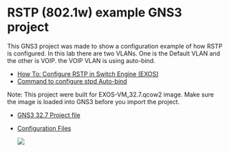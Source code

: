 # RSTP (802.1w) example GNS3 project

This GNS3 project was made to show a configuration example of how RSTP is configured.  In this lab there are two VLANs.  One is the Default VLAN and the other is VOIP.  the VOIP VLAN is using auto-bind.

* [How To: Configure RSTP in Switch Engine (EXOS)](https://extreme-networks.my.site.com/ExtrArticleDetail?an=000078327)
* [Command to configure stpd Auto-bind](https://gtacknowledge.extremenetworks.com/articles/Q_A/Command-to-configure-stpd-Auto-bind/)

Note: This project were built for EXOS-VM_32.7.qcow2 image.  Make sure the image is loaded into GNS3 before you import the project.

* [GNS3 32.7 Project file](https://github.com/stewilliams-extr/Virtual_EXOS/blob/master/gns3_projects/RSTP_LAB/RSTP_LAB_32.7.gns3project)
* [Configuration Files](configurations)

  <img src="screenshot.png">
